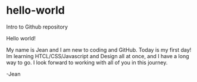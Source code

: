 # hello-world
Intro to Github repository

Hello world! 

My name is Jean and I am new to coding and GitHub. Today is my first day! Im learning HTCL/CSS/Javascript and Design all at once, and I have a long way to go. I look forward to working with all of you in this journey.

-Jean
